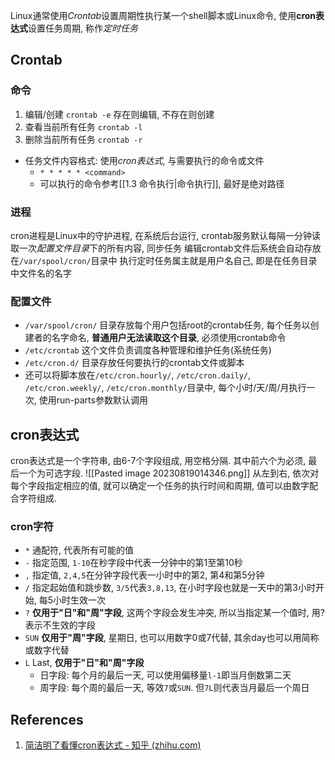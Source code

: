 Linux通常使用*Crontab*设置周期性执行某一个shell脚本或Linux命令, 使用**cron表达式**设置任务周期, 称作*定时任务*

## Crontab

### 命令
1. 编辑/创建 `crontab -e` 存在则编辑, 不存在则创建
2. 查看当前所有任务 `crontab -l`
3. 删除当前所有任务 `crontab -r`
- 任务文件内容格式: 使用*cron表达式*, 与需要执行的命令或文件
	- `* * * * * <command>` 
	- 可以执行的命令参考[[1.3 命令执行|命令执行]], 最好是绝对路径
### 进程
cron进程是Linux中的守护进程, 在系统后台运行, crontab服务默认每隔一分钟读取一次*配置文件目录*下的所有内容, 同步任务
编辑crontab文件后系统会自动存放在`/var/spool/cron/`目录中
执行定时任务属主就是用户名自己, 即是在任务目录中文件名的名字
### 配置文件
- `/var/spool/cron/` 目录存放每个用户包括root的crontab任务, 每个任务以创建者的名字命名, **普通用户无法读取这个目录**, 必须使用crontab命令
- `/etc/crontab` 这个文件负责调度各种管理和维护任务(系统任务)
- `/etc/cron.d/` 目录存放任何要执行的crontab文件或脚本
- 还可以将脚本放在`/etc/cron.hourly/`, `/etc/cron.daily/`, `/etc/cron.weekly/`, `/etc/cron.monthly/`目录中, 每个小时/天/周/月执行一次, 使用run-parts参数默认调用

## cron表达式
cron表达式是一个字符串, 由6-7个字段组成, 用空格分隔. 其中前六个为必须, 最后一个为可选字段.
![[Pasted image 20230819014346.png]]
从左到右, 依次对每个字段指定相应的值, 就可以确定一个任务的执行时间和周期, 值可以由数字配合字符组成.

### cron字符
- `*` 通配符, 代表所有可能的值
- `-` 指定范围, `1-10`在秒字段中代表一分钟中的第1至第10秒
- `,` 指定值, `2,4,5`在分钟字段代表一小时中的第2, 第4和第5分钟
- `/` 指定起始值和跳步数, `3/5`代表`3,8,13`, 在小时字段也就是一天中的第3小时开始, 每5小时生效一次
- `?` **仅用于"日"和"周"字段**, 这两个字段会发生冲突, 所以当指定某一个值时, 用?表示不生效的字段
- `SUN` **仅用于"周"字段**, 星期日, 也可以用数字0或7代替, 其余day也可以用简称或数字代替
- `L` Last, **仅用于"日"和"周"字段**
	- 日字段: 每个月的最后一天, 可以使用偏移量`l-1`即当月倒数第二天
	- 周字段: 每个周的最后一天, 等效`7`或`SUN`. 但`7L`则代表当月最后一个周日


## References
1. [简洁明了看懂cron表达式 - 知乎 (zhihu.com)](https://zhuanlan.zhihu.com/p/437328366)